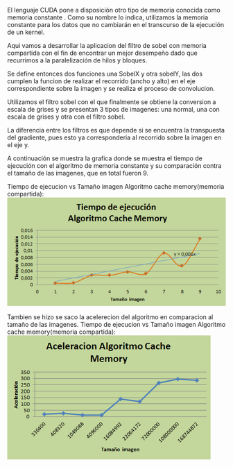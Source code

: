 El lenguaje CUDA pone a disposición otro tipo de memoria conocida como memoria constante .
Como su nombre lo indica, utilizamos la memoria constante para los datos que no 
cambiarán en el transcurso de la ejecución de un kernel.

Aqui vamos a desarrollar la aplicacion del filtro de sobel con memoria compartida con el fin
de encontrar un mejor desempeño dado que recurrimos a la paralelización de hilos y bloques.

Se define entonces dos funciones una SobelX y otra sobelY, las dos cumplen la funcion de 
realizar el recorrido (ancho y alto) en el eje correspondiente sobre la imagen y se realiza 
el proceso de convolucion.

Utilizamos el filtro sobel con el que finalmente se obtiene la conversion a escala de grises 
y se presentan 3 tipos de imagenes: una normal, una con escala de grises y otra con el filtro sobel.

La diferencia entre los filtros es que depende si se encuentra la transpuesta del gradiente,
pues esto ya corresponderia al recorrido sobre la imagen en el eje y.

A continuación se muestra la grafica donde se muestra el tiempo de ejecución con el algoritmo de memoria 
constante y su comparación contra el tamaño de las imagenes, que en total fueron 9.

Tiempo de ejecucion vs Tamaño imagen Algoritmo cache memory(memoria compartida): 
![alt text](https://github.com/Diana0205/HPC/blob/master/Entrega2/CacheMem/TECM.png "Logo Title Text 1")

Tambien se hizo se saco la acelerecion del algoritmo en comparacion al tamaño de las imagenes.
Tiempo de ejecucion vs Tamaño imagen Algoritmo cache memory(memoria compartida): 
![alt text](https://github.com/Diana0205/HPC/blob/master/Entrega2/CacheMem/Aceleracion%20Cache%20memory.png "Logo Title Text 1")


